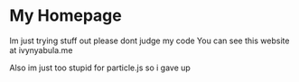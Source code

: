 <h1 id="my-homepage">My Homepage</h1>
<p>Im just trying stuff out please dont judge my code
You can see this website at ivynyabula.me</p>
<p>Also im just too stupid for particle.js so i gave up</p>